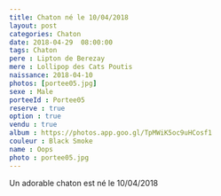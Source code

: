 ```yaml
---
title: Chaton né le 10/04/2018
layout: post
categories: Chaton
date: 2018-04-29  08:00:00
tags: Chaton
pere : Lipton de Berezay
mere : Lollipop des Cats Poutis
naissance: 2018-04-10
photos: [portee05.jpg]
sexe : Male
porteeId : Portee05
reserve : true
option : true
vendu : true
album : https://photos.app.goo.gl/TpMWiK5oc9uHCosf1
couleur : Black Smoke
name : Oops
photo : portee05.jpg
---
```


Un adorable chaton est né le 10/04/2018
